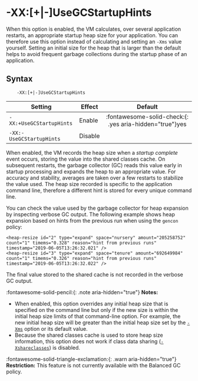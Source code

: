 <!--
* Copyright (c) 2017, 2024 IBM Corp. and others
*
* This program and the accompanying materials are made
* available under the terms of the Eclipse Public License 2.0
* which accompanies this distribution and is available at
* https://www.eclipse.org/legal/epl-2.0/ or the Apache
* License, Version 2.0 which accompanies this distribution and
* is available at https://www.apache.org/licenses/LICENSE-2.0.
*
* This Source Code may also be made available under the
* following Secondary Licenses when the conditions for such
* availability set forth in the Eclipse Public License, v. 2.0
* are satisfied: GNU General Public License, version 2 with
* the GNU Classpath Exception [1] and GNU General Public
* License, version 2 with the OpenJDK Assembly Exception [2].
*
* [1] https://www.gnu.org/software/classpath/license.html
* [2] https://openjdk.org/legal/assembly-exception.html
*
* SPDX-License-Identifier: EPL-2.0 OR Apache-2.0 OR GPL-2.0-only WITH Classpath-exception-2.0 OR GPL-2.0-only WITH OpenJDK-assembly-exception-1.0
-->

# -XX:\[+|-\]UseGCStartupHints

When this option is enabled, the VM calculates, over several application restarts, an appropriate startup heap size for your application. You can therefore use this option instead of calculating and setting an `-Xms` value yourself. Setting an initial size for the heap that is larger than the default helps to avoid frequent garbage collections during the startup phase of an application.

## Syntax

        -XX:[+|-]UseGCStartupHints

| Setting                            | Effect  | Default                                                                            |
|------------------------------------|---------|:----------------------------------------------------------------------------------:|
| `-XX:+UseGCStartupHints` | Enable  | :fontawesome-solid-check:{: .yes aria-hidden="true"}<span class="sr-only">yes</span> |
| `-XX:-UseGCStartupHints` | Disable |               |

When enabled, the VM records the heap size when a *startup complete* event occurs, storing the value into the shared classes cache.
On subsequent restarts, the garbage collector (GC) reads this value early in startup processing and expands the heap to an appropriate
value. For accuracy and stability, averages are taken over a few restarts to stabilize the value used. The heap size recorded is specific to the application command line,
therefore a different hint is stored for every unique command line.

You can check the value used by the garbage collector for heap expansion by inspecting verbose GC output. The following example shows heap expansion based on hints from the previous run when using the `gencon` policy:

```
<heap-resize id="2" type="expand" space="nursery" amount="205258752" count="1" timems="0.328" reason="hint from previous runs" timestamp="2019-06-05T13:26:32.021" />
<heap-resize id="3" type="expand" space="tenure" amount="692649984" count="1" timems="0.326" reason="hint from previous runs" timestamp="2019-06-05T13:26:32.022" />
```

The final value stored to the shared cache is not recorded in the verbose GC output.

:fontawesome-solid-pencil:{: .note aria-hidden="true"} **Notes:**

- When enabled, this option overrides any initial heap size that is specified on the command line but only if the new size is within the initial heap size limits of that command-line option. For example, the new initial heap size will be greater than the initial heap size set by the [`-Xms`](xms.md) option or its default value.
- Because the shared classes cache is used to store heap size information, this option does not work if class data sharing ([`-Xshareclasses`](xshareclasses.md)) is disabled.

:fontawesome-solid-triangle-exclamation:{: .warn aria-hidden="true"} **Restriction:** This feature is not currently available with the Balanced GC policy.


<!-- ==== END OF TOPIC ==== xxusegcstartuphints.md ==== -->

